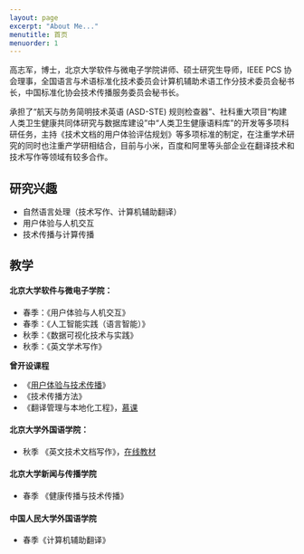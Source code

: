 ```yaml
---
layout: page
excerpt: "About Me..."
menutitle: 首页
menuorder: 1
---
```


高志军，博士，北京大学软件与微电子学院讲师、硕士研究生导师，IEEE PCS 协会理事，全国语言与术语标准化技术委员会计算机辅助术语工作分技术委员会秘书长，中国标准化协会技术传播服务委员会秘书长。

承担了“航天与防务简明技术英语 (ASD-STE) 规则检查器”、社科重大项目“构建人类卫生健康共同体研究与数据库建设”中“人类卫生健康语料库”的开发等多项科研任务，主持《技术文档的用户体验评估规划》等多项标准的制定，在注重学术研究的同时也注重产学研相结合，目前与小米，百度和阿里等头部企业在翻译技术和技术写作等领域有较多合作。

## 研究兴趣

- 自然语言处理（技术写作、计算机辅助翻译）
- 用户体验与人机交互
- 技术传播与计算传播

## 教学

#### 北京大学软件与微电子学院：

- 春季：《用户体验与人机交互》
- 春季：《人工智能实践（语言智能）》
- 秋季：《数据可视化技术与实践》
- 秋季：《英文学术写作》

**曾开设课程**
-  《[用户体验与技术传播](http://ux.gaozhijun.me)》
-  《技术传播方法》
-  《翻译管理与本地化工程》，<a href="https://www.chinesemooc.org/web/course_detail.php?courseid=4848">慕课</a>

#### 北京大学外国语学院：

-  秋季 《英文技术文档写作》，<a href="http://tw.gaozhijun.me/index.html">在线教材</a>

#### 北京大学新闻与传播学院

- 春季 《健康传播与技术传播》

#### 中国人民大学外国语学院

* 春季《计算机辅助翻译》